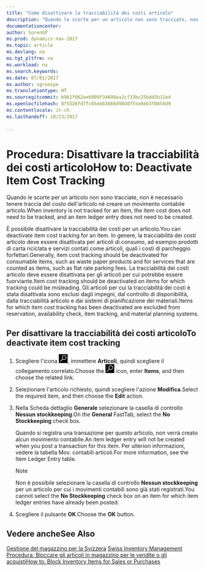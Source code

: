 ```yaml
---
title: "Come disattivare la tracciabilità dei costi articolo"
description: "Quando le scorte per un articolo non sono tracciate, non è necessario tenere traccia del costo dell'articolo né creare un movimento contabile articolo."
documentationcenter: 
author: SorenGP
ms.prod: dynamics-nav-2017
ms.topic: article
ms.devlang: na
ms.tgt_pltfrm: na
ms.workload: na
ms.search.keywords: 
ms.date: 07/01/2017
ms.author: sgroespe
ms.translationtype: HT
ms.sourcegitcommit: b9b1f062ee6009f34698ea2cf33bc25bdd5b11e4
ms.openlocfilehash: 8f5526fd7fc65ebb3b66d98ddffea9eb3f0854d9
ms.contentlocale: it-ch
ms.lasthandoff: 10/23/2017

---
```

# <a name="how-to-deactivate-item-cost-tracking"></a><span data-ttu-id="9fbea-103">Procedura: Disattivare la tracciabilità dei costi articolo</span><span class="sxs-lookup"><span data-stu-id="9fbea-103">How to: Deactivate Item Cost Tracking</span></span>
<span data-ttu-id="9fbea-104">Quando le scorte per un articolo non sono tracciate, non è necessario tenere traccia del costo dell'articolo né creare un movimento contabile articolo.</span><span class="sxs-lookup"><span data-stu-id="9fbea-104">When inventory is not tracked for an item, the item cost does not need to be tracked, and an item ledger entry does not need to be created.</span></span>  

<span data-ttu-id="9fbea-105">È possibile disattivare la tracciabilità dei costi per un articolo.</span><span class="sxs-lookup"><span data-stu-id="9fbea-105">You can deactivate item cost tracking for an item.</span></span> <span data-ttu-id="9fbea-106">In genere, la tracciabilità dei costi articolo deve essere disattivata per articoli di consumo, ad esempio prodotti di carta riciclata e servizi contati come articoli, quali i costi di parcheggio forfettari.</span><span class="sxs-lookup"><span data-stu-id="9fbea-106">Generally, item cost tracking should be deactivated for consumable items, such as waste paper products and for services that are counted as items, such as flat rate parking fees.</span></span> <span data-ttu-id="9fbea-107">La tracciabilità dei costi articolo deve essere disattivata per gli articoli per cui potrebbe essere fuorviante.</span><span class="sxs-lookup"><span data-stu-id="9fbea-107">Item cost tracking should be deactivated on items for which tracking could be misleading.</span></span> <span data-ttu-id="9fbea-108">Gli articoli per cui la tracciabilità dei costi è stata disattivata sono esclusi dagli impegni, dal controllo di disponibilità, dalla tracciabilità articolo e dai sistemi di pianificazione dei materiali.</span><span class="sxs-lookup"><span data-stu-id="9fbea-108">Items for which item cost tracking has been deactivated are excluded from reservation, availability check, item tracking, and material planning systems.</span></span>  

## <a name="to-deactivate-item-cost-tracking"></a><span data-ttu-id="9fbea-109">Per disattivare la tracciabilità dei costi articolo</span><span class="sxs-lookup"><span data-stu-id="9fbea-109">To deactivate item cost tracking</span></span>  

1.  <span data-ttu-id="9fbea-110">Scegliere l'icona ![Cerca pagina o report](../../media/ui-search/search_small.png "Cerca pagina o report"), immettere **Articoli**, quindi scegliere il collegamento correlato.</span><span class="sxs-lookup"><span data-stu-id="9fbea-110">Choose the ![Search for Page or Report](../../media/ui-search/search_small.png "Search for Page or Report icon") icon, enter **Items**, and then choose the related link.</span></span>  
2.  <span data-ttu-id="9fbea-111">Selezionare l'articolo richiesto, quindi scegliere l'azione **Modifica**.</span><span class="sxs-lookup"><span data-stu-id="9fbea-111">Select the required item, and then choose the **Edit** action.</span></span>  
3.  <span data-ttu-id="9fbea-112">Nella Scheda dettaglio **Generale** selezionare la casella di controllo **Nessun stockkeeping**.</span><span class="sxs-lookup"><span data-stu-id="9fbea-112">On the **General** FastTab, select the **No Stockkeeping** check box.</span></span>  

    <span data-ttu-id="9fbea-113">Quando si registra una transazione per questo articolo, non verrà creato alcun movimento contabile.</span><span class="sxs-lookup"><span data-stu-id="9fbea-113">An item ledger entry will not be created when you post a transaction for this item.</span></span> <span data-ttu-id="9fbea-114">Per ulteriori informazioni, vedere la tabella Mov. contabili articoli.</span><span class="sxs-lookup"><span data-stu-id="9fbea-114">For more information, see the Item Ledger Entry table.</span></span>  

    > [!NOTE]  
    >  <span data-ttu-id="9fbea-115">Non è possibile selezionare la casella di controllo **Nessun stockkeeping** per un articolo per cui i movimenti contabili sono già stati registrati.</span><span class="sxs-lookup"><span data-stu-id="9fbea-115">You cannot select the **No Stockkeeping** check box on an item for which item ledger entries have already been posted.</span></span>  

4.  <span data-ttu-id="9fbea-116">Scegliere il pulsante **OK**.</span><span class="sxs-lookup"><span data-stu-id="9fbea-116">Choose the **OK** button.</span></span>  

## <a name="see-also"></a><span data-ttu-id="9fbea-117">Vedere anche</span><span class="sxs-lookup"><span data-stu-id="9fbea-117">See Also</span></span>  
 <span data-ttu-id="9fbea-118">[Gestione del magazzino per la Svizzera](swiss-inventory-management.md) </span><span class="sxs-lookup"><span data-stu-id="9fbea-118">[Swiss Inventory Management](swiss-inventory-management.md) </span></span>  
 [<span data-ttu-id="9fbea-119">Procedura: Bloccare gli articoli in magazzino per le vendite o gli acquisti</span><span class="sxs-lookup"><span data-stu-id="9fbea-119">How to: Block Inventory Items for Sales or Purchases</span></span>](how-to-block-inventory-items-for-sales-or-purchases.md)

